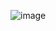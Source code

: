 ![image](https://github.com/RolandSzB/Formula1Project/assets/125957801/3e4c03ee-a9ed-4f79-b1df-cb623c7eea14)
